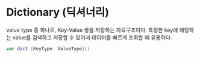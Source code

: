 # Dictionary (딕셔너리)

value type 중 하나로, Key-Value 쌍을 저장하는 자료구조이다.
특정한 key에 해당하는 value를 검색하고 저장할 수 있어서 데이터를 빠르게 조회할 때 유용하다.

```swift
var dict [KeyType: ValueType]()
```
